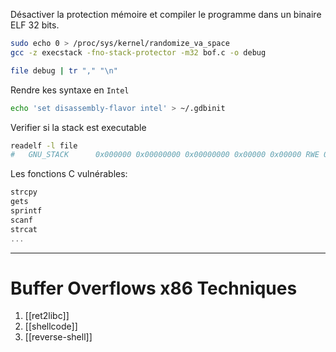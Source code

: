 Désactiver la protection mémoire et compiler le programme dans un binaire ELF 32 bits.

```sh
sudo echo 0 > /proc/sys/kernel/randomize_va_space
gcc -z execstack -fno-stack-protector -m32 bof.c -o debug

file debug | tr "," "\n"
```

Rendre kes syntaxe en `Intel`

```sh
echo 'set disassembly-flavor intel' > ~/.gdbinit
```


Verifier si la stack est executable

```sh
readelf -l file
#   GNU_STACK      0x000000 0x00000000 0x00000000 0x00000 0x00000 RWE 0x4
```

Les fonctions C vulnérables:

```c
strcpy
gets
sprintf
scanf
strcat
...
```

---
# Buffer Overflows  x86 Techniques

1. [[ret2libc]]
2. [[shellcode]]
3. [[reverse-shell]]

